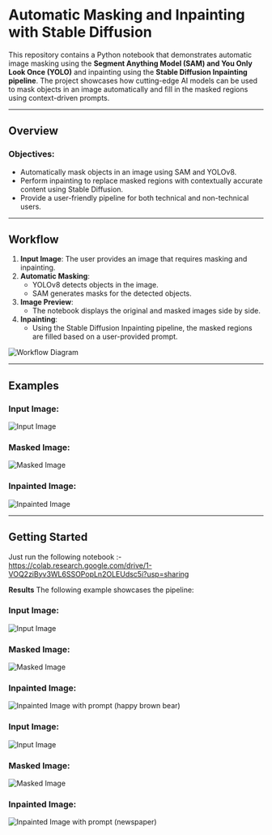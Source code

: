 # Automatic Masking and Inpainting with Stable Diffusion

This repository contains a Python notebook that demonstrates automatic image masking using the **Segment Anything Model (SAM) and You Only Look Once (YOLO)** and inpainting using the **Stable Diffusion Inpainting pipeline**. The project showcases how cutting-edge AI models can be used to mask objects in an image automatically and fill in the masked regions using context-driven prompts.

---

## Overview

### Objectives:
- Automatically mask objects in an image using SAM and YOLOv8.
- Perform inpainting to replace masked regions with contextually accurate content using Stable Diffusion.
- Provide a user-friendly pipeline for both technical and non-technical users.

---

## Workflow

1. **Input Image**: The user provides an image that requires masking and inpainting.
2. **Automatic Masking**: 
   - YOLOv8 detects objects in the image.
   - SAM generates masks for the detected objects.
3. **Image Preview**:
   - The notebook displays the original and masked images side by side.
4. **Inpainting**:
   - Using the Stable Diffusion Inpainting pipeline, the masked regions are filled based on a user-provided prompt.

![Workflow Diagram](Images/workflow.jpg)

---

## Examples

### Input Image:
![Input Image](Images/img2.png)

### Masked Image:
![Masked Image](Images/mask2.png)

### Inpainted Image:
![Inpainted Image](Images/gen6.png)

---

## Getting Started

Just run the following notebook :- https://colab.research.google.com/drive/1-VOQ2ziByv3WL6SSOPopLn2OLEUdsc5i?usp=sharing

**Results**
The following example showcases the pipeline:
### Input Image:
![Input Image](Images/img3.jpg)

### Masked Image:
![Masked Image](Images/mask3.png)

### Inpainted Image:
![Inpainted Image with prompt (happy brown bear)](Images/gen4.png)


### Input Image:
![Input Image](Images/img4.jpg)

### Masked Image:
![Masked Image](Images/mask4.png)

### Inpainted Image:
![Inpainted Image with prompt (newspaper)](Images/gen1.png)



